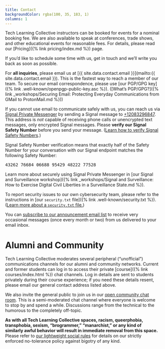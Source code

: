```yaml
---
title: Contact
backgroundColor: rgba(100, 35, 183, 1)
columns: 1
---
```


Tech Learning Collective instructors can be booked for events for a nominal booking fee. We are also available to speak at conferences, trade shows, and other educational events for reasonable fees. For details, please read our [Pricing]({% link pricing/index.md %}) page.

If you&rsquo;d like to schedule some time with us, get in touch and we&rsquo;ll write you back as soon as possible.

For **all inquiries**, please email us at [{{ site.data.contact.email }}](mailto:{{ site.data.contact.email }}). This is the fastest way to reach a member of our team. To secure our email correspondence, please use [our PGP/GPG key]({% link .well-known/openpgp-public-key.asc %}). ([What&rsquo;s PGP/GPG?]({% link _workshops/Securing Email: Protecting Everyday Communications from GMail to ProtonMail.md %}))

If you cannot use email to communicate safely with us, you can reach us via [Signal Private Messenger](https://signal.org/) by sending a Signal message to [+12083296847](sms:+12083296847). This address is *not* capable of receiving phone calls or unencrypted text messages, only encrypted Signal messages. Please **verify our Signal Safety Number** before you send your message. ([Learn how to verify Signal Safety Numbers](https://support.signal.org/hc/articles/360007060632-What-is-a-safety-number-and-why-do-I-see-that-it-changed-).)

Signal Safety Number verification means that exactly half of the Safety Number for your conversation with our Signal endpoint matches the following Safety Number:

<pre>43262 76684 06688 95429 48222 77528</pre>

Learn more about securely using Signal Private Messenger in [our Signal and Surveillance workshop]({% link _workshops/Signal and Surveillance: How to Exercise Digital Civil Liberties in a Surveillance State.md %}).

To report security issues to our own cybersecurity team, please refer to the instructions in [our `security.txt` file]({% link .well-known/security.txt %}). ([Learn more about a `security.txt` file.](https://securitytxt.org/))

You can [subscribe to our announcement email list](mailto:techlearningcollective-announce-subscribe@lists.riseup.net) to receive very occasional messages (once every month or two) from us delivered to your email inbox.

# Alumni and Community

Tech Learning Collective moderates several peripheral (&ldquo;unofficial&rdquo;) communications channels for our alumni and community networks. Current and former students can log in to access their private [course]({% link courses/index.html %}) chat channels. Log in details are sent to students privately during their course experience; if you need these details resent, please email our general contact address listed above.

We also invite the general public to join us in our [open community chat room](https://gitter.im/tech-learning-collective/community). This is a semi-moderated chat channel where everyone is welcome to stop by and spend a while. Discussions range from the technical to the humorous to the completely off-topic.

**As with all Tech Learning Collective spaces, racism, queerphobia, transphobia, sexism, “brogrammer,” “manarchist,” or any kind of similarly awful behavior will result in immediate removal from this space.** Please refer to [our lightweight social rules](https://github.com/AnarchoTechNYC/meta/wiki/Social-rules) for details on our strictly enforced no-tolerance policy against bigotry of any kind.
